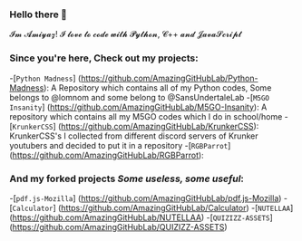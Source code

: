### Hello there 👋

𝓘𝓶 𝓐𝓶𝓲𝔂𝓪𝔃! 𝓘 𝓵𝓸𝓿𝓮 𝓽𝓸 𝓬𝓸𝓭𝓮 𝔀𝓲𝓽𝓱 𝓟𝔂𝓽𝓱𝓸𝓷, 𝓒++ 𝓪𝓷𝓭 𝓙𝓪𝓿𝓪𝓢𝓬𝓻𝓲𝓹𝓽

### Since you're here, Check out my projects:
-[`Python Madness`] (https://github.com/AmazingGitHubLab/Python-Madness): A Repository which contains all of my Python codes, Some belongs to @lomnom and some belong to @SansUndertaleLab
-[`M5GO Insanity`] (https://github.com/AmazingGitHubLab/M5GO-Insanity): A repository which contains all my M5GO codes which I do in school/home
-[`KrunkerCSS`] (https://github.com/AmazingGitHubLab/KrunkerCSS): KrunkerCSS's I collected from different discord servers of Krunker youtubers and decided to put it in a repository
-[`RGBParrot`] (https://github.com/AmazingGitHubLab/RGBParrot): 

### And my forked projects *Some useless, some useful*:
-[`pdf.js-Mozilla`] (https://github.com/AmazingGitHubLab/pdf.js-Mozilla)
-[`Calculator`] (https://github.com/AmazingGitHubLab/Calculator)
-[`NUTELLAA`] (https://github.com/AmazingGitHubLab/NUTELLAA)
-[`QUIZIZZ-ASSETS`] (https://github.com/AmazingGitHubLab/QUIZIZZ-ASSETS)
